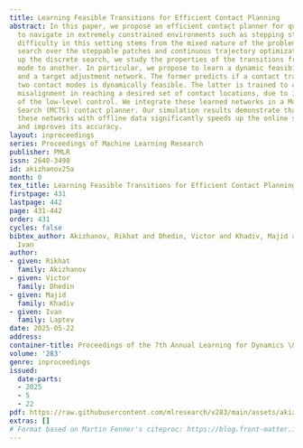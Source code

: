 ```yaml
---
title: Learning Feasible Transitions for Efficient Contact Planning
abstract: In this paper, we propose an efficient contact planner for quadrupedal robots
  to navigate in extremely constrained environments such as stepping stones. The main
  difficulty in this setting stems from the mixed nature of the problem, namely discrete
  search over the steppable patches and continuous trajectory optimization. To speed
  up the discrete search, we study the properties of the transitions from one contact
  mode to another. In particular, we propose to learn a dynamic feasibility classifier
  and a target adjustment network. The former predicts if a contact transition between
  two contact modes is dynamically feasible. The latter is trained to compensate for
  misalignment in reaching a desired set of contact locations, due to imperfections
  of the low-level control. We integrate these learned networks in a Monte Carlo Tree
  Search (MCTS) contact planner. Our simulation results demonstrate that training
  these networks with offline data significantly speeds up the online search process
  and improves its accuracy.
layout: inproceedings
series: Proceedings of Machine Learning Research
publisher: PMLR
issn: 2640-3498
id: akizhanov25a
month: 0
tex_title: Learning Feasible Transitions for Efficient Contact Planning
firstpage: 431
lastpage: 442
page: 431-442
order: 431
cycles: false
bibtex_author: Akizhanov, Rikhat and Dhedin, Victor and Khadiv, Majid and Laptev,
  Ivan
author:
- given: Rikhat
  family: Akizhanov
- given: Victor
  family: Dhedin
- given: Majid
  family: Khadiv
- given: Ivan
  family: Laptev
date: 2025-05-22
address:
container-title: Proceedings of the 7th Annual Learning for Dynamics \& Control Conference
volume: '283'
genre: inproceedings
issued:
  date-parts:
  - 2025
  - 5
  - 22
pdf: https://raw.githubusercontent.com/mlresearch/v283/main/assets/akizhanov25a/akizhanov25a.pdf
extras: []
# Format based on Martin Fenner's citeproc: https://blog.front-matter.io/posts/citeproc-yaml-for-bibliographies/
---
```

